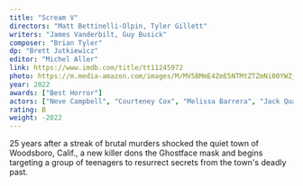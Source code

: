 ```yaml
---
title: "Scream V"
directors: "Matt Bettinelli-Olpin, Tyler Gillett"
writers: "James Vanderbilt, Guy Busick"
composer: "Brian Tyler"
dp: "Brett Jutkiewicz"
editor: "Michel Aller"
link: https://www.imdb.com/title/tt11245972
photo: https://m.media-amazon.com/images/M/MV5BMmE4ZmE5NTMtZTZmNi00YWZjLTk0MjYtOGViZDdhZWMyZmRmXkEyXkFqcGc@._V1_FMjpg_UX690_.jpg
year: 2022
awards: ["Best Horror"]
actors: ["Neve Campbell", "Courteney Cox", "Melissa Barrera", "Jack Quaid", "Jenna Ortega"]
rating: B
weight: -2022
---
```


25 years after a streak of brutal murders shocked the quiet town of Woodsboro, Calif., a new killer dons the Ghostface mask and begins targeting a group of teenagers to resurrect secrets from the town's deadly past.
